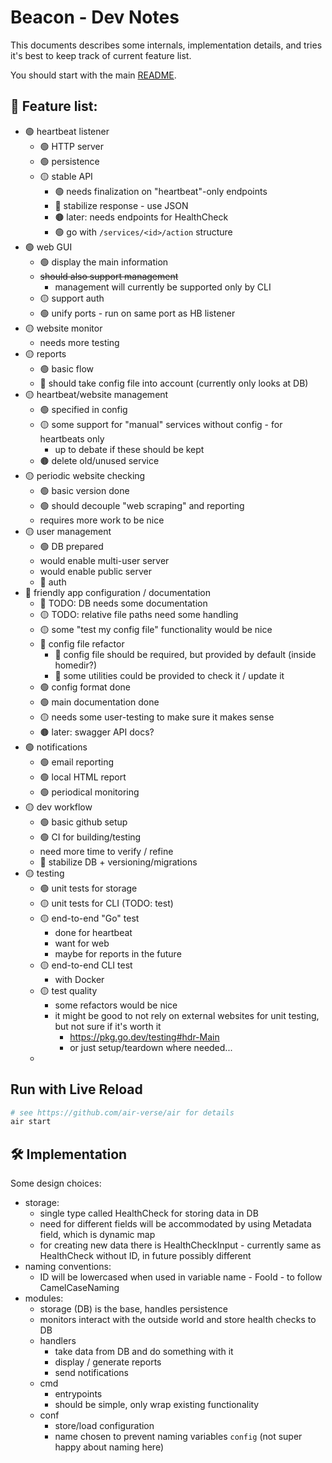 # Beacon - Dev Notes

This documents describes some internals, implementation details, and tries it's best to keep track of current feature list.

You should start with the main [README](README.md).

## 🚧 Feature list:
- 🟢 heartbeat listener
  - 🟢 HTTP server
  - 🟢 persistence
  - 🟡 stable API
    - 🟢 needs finalization on "heartbeat"-only endpoints
    - 🔴 stabilize response - use JSON
    - 🟤 later: needs endpoints for HealthCheck
    - 🟢 go with `/services/<id>/action` structure
- 🟢 web GUI
  - 🟢 display the main information
  - ~~should also support management~~
    - management will currently be supported only by CLI
  - 🟡 support auth
  - 🟢 unify ports - run on same port as HB listener
- 🟡 website monitor
  - needs more testing
- 🟡 reports
  - 🟢 basic flow
  - 🔴 should take config file into account (currently only looks at DB)
- 🟡 heartbeat/website management
  - 🟢 specified in config
  - 🟡 some support for "manual" services without config - for heartbeats only
    - up to debate if these should be kept
  - 🟤 delete old/unused service
- 🟡 periodic website checking
  - 🟢 basic version done
  - 🟢 should decouple "web scraping" and reporting
  - requires more work to be nice
- 🟡 user management
  - 🟢 DB prepared
  - would enable multi-user server
  - would enable public server
  - 🔴 auth
- 🔴 friendly app configuration / documentation
  - 🔴 TODO: DB needs some documentation
  - 🟡 TODO: relative file paths need some handling
  - 🟡 some "test my config file" functionality would be nice
  - 🔴 config file refactor
    - 🔴 config file should be required, but provided by default (inside homedir?)
    - 🔴 some utilities could be provided to check it / update it
  - 🟢 config format done
  - 🟢 main documentation done
  - 🟡 needs some user-testing to make sure it makes sense
  - 🟤 later: swagger API docs?
- 🟢 notifications
  - 🟢 email reporting
  - 🟢 local HTML report
  - 🟢 periodical monitoring
- 🟡 dev workflow
  - 🟢 basic github setup
  - 🟢 CI for building/testing 
  - need more time to verify / refine
  - 🔴 stabilize DB + versioning/migrations
- 🟡 testing
  - 🟢 unit tests for storage
  - 🟡 unit tests for CLI (TODO: test)
  - 🟡 end-to-end "Go" test
    - done for heartbeat
    - want for web
    - maybe for reports in the future
  - 🟡 end-to-end CLI test
    - with Docker
  - 🟡 test quality
    - some refactors would be nice
    - it might be good to not rely on external websites for unit testing, but not sure if it's worth it
      - https://pkg.go.dev/testing#hdr-Main
      - or just setup/teardown where needed...
  - 




## Run with Live Reload

```sh
# see https://github.com/air-verse/air for details
air start
```


## 🛠️ Implementation

Some design choices:
- storage:
    - single type called HealthCheck for storing data in DB
    - need for different fields will be accommodated by using Metadata field, which is dynamic map
    - for creating new data there is HealthCheckInput - currently same as HealthCheck without ID, in future possibly different
- naming conventions:
    - ID will be lowercased when used in variable name - FooId - to follow CamelCaseNaming
- modules:
    - storage (DB) is the base, handles persistence
    - monitors interact with the outside world and store health checks to DB
    - handlers
      - take data from DB and do something with it
      - display / generate reports
      - send notifications
    - cmd
      - entrypoints
      - should be simple, only wrap existing functionality
    - conf
      - store/load configuration
      - name chosen to prevent naming variables `config` (not super happy about naming here)